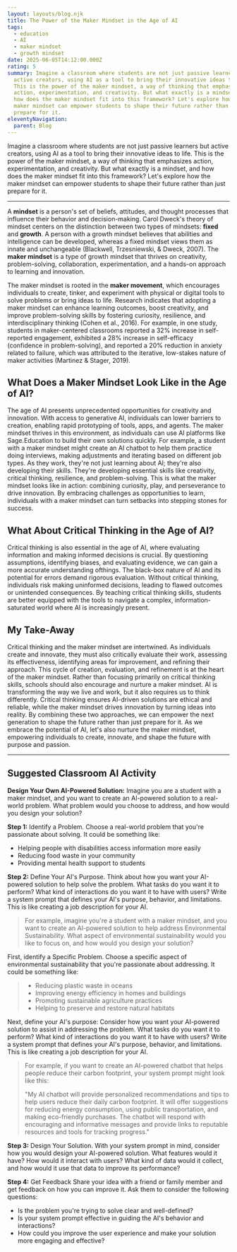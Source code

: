 ```yaml
---
layout: layouts/blog.njk
title: The Power of the Maker Mindset in the Age of AI
tags:
  - education
  - AI
  - maker mindset
  - growth mindset
date: 2025-06-05T14:12:00.000Z
rating: 5
summary: Imagine a classroom where students are not just passive learners but
  active creators, using AI as a tool to bring their innovative ideas to life.
  This is the power of the maker mindset, a way of thinking that emphasizes
  action, experimentation, and creativity. But what exactly is a mindset, and
  how does the maker mindset fit into this framework? Let's explore how the
  maker mindset can empower students to shape their future rather than just
  prepare for it.
eleventyNavigation:
  parent: Blog
---
```

Imagine a classroom where students are not just passive learners but active creators, using AI as a tool to bring their innovative ideas to life. This is the power of the maker mindset, a way of thinking that emphasizes action, experimentation, and creativity. But what exactly is a mindset, and how does the maker mindset fit into this framework? Let's explore how the maker mindset can empower students to shape their future rather than just prepare for it.

---

A **mindset** is a person's set of beliefs, attitudes, and thought processes that influence their behavior and decision-making. Carol Dweck's theory of mindset centers on the distinction between two types of mindsets: **fixed** and **growth**. A person with a growth mindset believes that abilities and intelligence can be developed, whereas a fixed mindset views them as innate and unchangeable (Blackwell, Trzesniewski, & Dweck, 2007). The **maker mindset** is a type of growth mindset that thrives on creativity, problem-solving, collaboration, experimentation, and a hands-on approach to learning and innovation.

The maker mindset is rooted in the **maker movement**, which encourages individuals to create, tinker, and experiment with physical or digital tools to solve problems or bring ideas to life. Research indicates that adopting a maker mindset can enhance learning outcomes, boost creativity, and improve problem-solving skills by fostering curiosity, resilience, and interdisciplinary thinking (Cohen et al., 2016). For example, in one study, students in maker-centered classrooms reported a 32% increase in self-reported engagement, exhibited a 28% increase in self-efficacy (confidence in problem-solving), and reported a 20% reduction in anxiety related to failure, which was attributed to the iterative, low-stakes nature of maker activities (Martinez & Stager, 2019).

## **What Does a Maker Mindset Look Like in the Age of AI?**

The age of AI presents unprecedented opportunities for creativity and innovation. With access to generative AI, individuals can lower barriers to creation, enabling rapid prototyping of tools, apps, and agents. The maker mindset thrives in this environment, as individuals can use AI platforms like Sage.Education to build their own solutions quickly. For example, a student with a maker mindset might create an AI chatbot to help them practice doing interviews, making adjustments and iterating based on different job types. As they work, they're not just learning about AI; they're also developing their skills. They're developing essential skills like creativity, critical thinking, resilience, and problem-solving. This is what the maker mindset looks like in action: combining curiosity, play, and perseverance to drive innovation. By embracing challenges as opportunities to learn, individuals with a maker mindset can turn setbacks into stepping stones for success.

## **What About Critical Thinking in the Age of AI?**

Critical thinking is also essential in the age of AI, where evaluating information and making informed decisions is crucial. By questioning assumptions, identifying biases, and evaluating evidence, we can gain a more accurate understanding ofthings. The black-box nature of AI and its potential for errors demand rigorous evaluation. Without critical thinking, individuals risk making uninformed decisions, leading to flawed outcomes or unintended consequences. By teaching critical thinking skills, students are better equipped with the tools to navigate a complex, information-saturated world where AI is increasingly present.

## **My Take-Away**

Critical thinking and the maker mindset are intertwined. As individuals create and innovate, they must also critically evaluate their work, assessing its effectiveness, identifying areas for improvement, and refining their approach. This cycle of creation, evaluation, and refinement is at the heart of the maker mindset. Rather than focusing primarily on critical thinking skills, schools should also encourage and nurture a maker mindset. AI is transforming the way we live and work, but it also requires us to think differently. Critical thinking ensures AI-driven solutions are ethical and reliable, while the maker mindset drives innovation by turning ideas into reality. By combining these two approaches, we can empower the next generation to shape the future rather than just prepare for it. As we embrace the potential of AI, let's also nurture the maker mindset, empowering individuals to create, innovate, and shape the future with purpose and passion.

---

## **Suggested Classroom AI Activity**

**Design Your Own AI-Powered Solution:** Imagine you are a student with a maker mindset, and you want to create an AI-powered solution to a real-world problem. What problem would you choose to address, and how would you design your solution?

**Step 1:** Identify a Problem. Choose a real-world problem that you're passionate about solving. It could be something like:

* Helping people with disabilities access information more easily
* Reducing food waste in your community
* Providing mental health support to students

**Step 2:** Define Your AI's Purpose. Think about how you want your AI-powered solution to help solve the problem. What tasks do you want it to perform? What kind of interactions do you want it to have with users? Write a system prompt that defines your AI's purpose, behavior, and limitations. This is like creating a job description for your AI.

> For example, imagine you're a student with a maker mindset, and you want to create an AI-powered solution to help address Environmental Sustainability. What aspect of environmental sustainability would you like to focus on, and how would you design your solution?
> 
First, identify a Specific Problem. Choose a specific aspect of environmental sustainability that you're passionate about addressing. It could be something like:
>
> * Reducing plastic waste in oceans
> * Improving energy efficiency in homes and buildings
> * Promoting sustainable agriculture practices
> * Helping to preserve and restore natural habitats

Next, define your AI's purpose: Consider how you want your AI-powered solution to assist in addressing the problem. What tasks do you want it to perform? What kind of interactions do you want it to have with users? Write a system prompt that defines your AI's purpose, behavior, and limitations. This is like creating a job description for your AI.

> For example, if you want to create an AI-powered chatbot that helps people reduce their carbon footprint, your system prompt might look like this:
>
>"My AI chatbot will provide personalized recommendations and tips to help users reduce their daily carbon footprint. It will offer suggestions for reducing energy consumption, using public transportation, and making eco-friendly purchases. The chatbot will respond with encouraging and informative messages and provide links to reputable resources and tools for tracking progress."

**Step 3:** Design Your Solution. With your system prompt in mind, consider how you would design your AI-powered solution. What features would it have? How would it interact with users? What kind of data would it collect, and how would it use that data to improve its performance?

**Step 4:** Get Feedback Share your idea with a friend or family member and get feedback on how you can improve it. Ask them to consider the following questions:

* Is the problem you're trying to solve clear and well-defined?
* Is your system prompt effective in guiding the AI's behavior and interactions?
* How could you improve the user experience and make your solution more engaging and effective?
